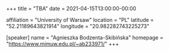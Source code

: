 +++
title = "TBA"
date = 2021-04-15T13:00:00-00:00

affiliation = "University of Warsaw"
location = "PL"
latitude = "52.21189643821914"
longitude = "20.982282743225273"

[speaker]
  name = "Agnieszka Bodzenta-Skibińska"
  homepage = "https://www.mimuw.edu.pl/~ab233971/"
+++
